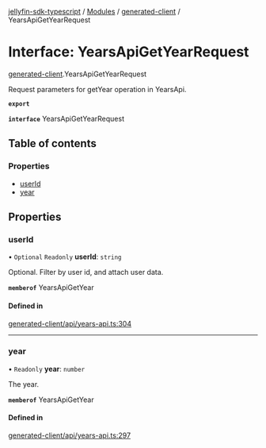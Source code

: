 [jellyfin-sdk-typescript](../README.md) / [Modules](../modules.md) / [generated-client](../modules/generated_client.md) / YearsApiGetYearRequest

# Interface: YearsApiGetYearRequest

[generated-client](../modules/generated_client.md).YearsApiGetYearRequest

Request parameters for getYear operation in YearsApi.

**`export`**

**`interface`** YearsApiGetYearRequest

## Table of contents

### Properties

- [userId](generated_client.YearsApiGetYearRequest.md#userid)
- [year](generated_client.YearsApiGetYearRequest.md#year)

## Properties

### userId

• `Optional` `Readonly` **userId**: `string`

Optional. Filter by user id, and attach user data.

**`memberof`** YearsApiGetYear

#### Defined in

[generated-client/api/years-api.ts:304](https://github.com/thornbill/jellyfin-sdk-typescript/blob/644c849/src/generated-client/api/years-api.ts#L304)

___

### year

• `Readonly` **year**: `number`

The year.

**`memberof`** YearsApiGetYear

#### Defined in

[generated-client/api/years-api.ts:297](https://github.com/thornbill/jellyfin-sdk-typescript/blob/644c849/src/generated-client/api/years-api.ts#L297)
